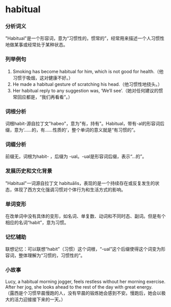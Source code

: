 # habitual

### 分析词义

  

"Habitual"是一个形容词，意为“习惯性的，惯常的”，经常用来描述一个人习惯性地做某事或经常处于某种状态。

  

### 列举例句

  

1.  Smoking has become habitual for him, which is not good for health.（他习惯于吸烟，这对健康不好。）
2.  He made a habitual gesture of scratching his head.（他习惯性地挠头。）
3.  Her habitual reply to any suggestion was, ‘We’ll see’.（她对任何建议的惯常回应都是，“我们再看看”。）

  

### 词根分析

  

词根habit-源自拉丁文"habeo"，意为"有，持有"。Habitual，带有-al的形容词后缀，意为‘……的，有……性质的’，整个单词的意义就是“有习惯的”。

  

### 词缀分析

  

前缀无，词根为habit- ，后缀为 -ual。-ual是形容词后缀，表示“...的”。

  

### 发展历史和文化背景

  

"Habitual"一词源自拉丁文 habituālis，表现的是一个持续存在或反复发生的状态，体现了西方文化强调习惯对个体行为和生活方式的影响。

  

### 单词变形

  

在改单词中没有具体的变形，如名词、单复数、动词和不同时态、副词。但是有个相应的名词“habit”，意为习惯。

  

### 记忆辅助

  

联想记忆：可以联想“habit”（习惯）这个词根，“-ual”这个后缀使得这个词变为形容词，整体理解为“习惯的，习惯性的”。

  

### 小故事

  

Lucy, a habitual morning jogger, feels restless without her morning exercise. After her jog, she looks ahead to the rest of the day with great energy.  
（露西是个习惯早晨慢跑的人，没有早晨的锻炼她会感到不安。慢跑后，她会以极大的活力迎接接下来的一天。）
